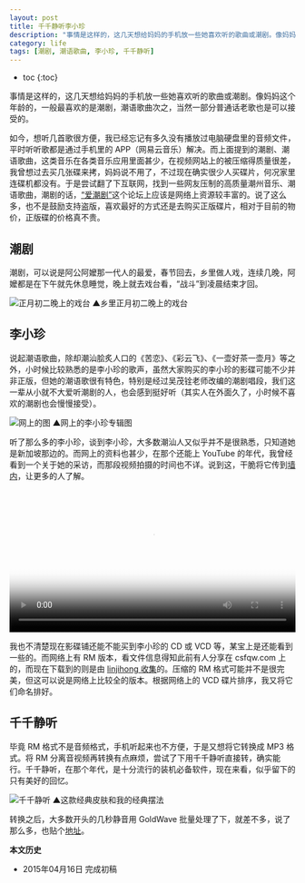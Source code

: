 ```yaml
---
layout: post
title: 千千静听李小珍
description: "事情是这样的，这几天想给妈妈的手机放一些她喜欢听的歌曲或潮剧。像妈妈这个年龄的，一般最喜欢的是潮剧，潮语歌曲次之，当然一部分普通话老歌也是可以接受的。"
category: life
tags: [潮剧, 潮语歌曲, 李小珍, 千千静听]
---
```


* toc
{:toc}

事情是这样的，这几天想给妈妈的手机放一些她喜欢听的歌曲或潮剧。像妈妈这个年龄的，一般最喜欢的是潮剧，潮语歌曲次之，当然一部分普通话老歌也是可以接受的。

如今，想听几首歌很方便，我已经忘记有多久没有播放过电脑硬盘里的音频文件，平时听听歌都是通过手机里的 APP（网易云音乐）解决。而上面提到的潮剧、潮语歌曲，这类音乐在各类音乐应用里面甚少，在视频网站上的被压缩得质量很差，我曾想过去买几张碟来拷，妈妈说不用了，不过现在确实很少人买碟片，何况家里连碟机都没有。于是尝试翻了下互联网，找到一些网友压制的高质量潮州音乐、潮语歌曲，潮剧的话，[“爱潮剧”](http://www.aichaoju.com)这个论坛上应该是网络上资源较丰富的。说了这么多，也不是鼓励支持盗版，喜欢最好的方式还是去购买正版碟片，相对于目前的物价，正版碟的价格真不贵。

## 潮剧

潮剧，可以说是阿公阿嬤那一代人的最爱，春节回去，乡里做人戏，连续几晚，阿嬤都是在下午就先休息睡觉，晚上就去戏台看，“战斗”到凌晨结束才回。

![正月初二晚上的戏台]({{site.IMG_PATH}}/ttplayer-teochow-song-01.jpg_640)
▲乡里正月初二晚上的戏台

## 李小珍

说起潮语歌曲，除却潮汕脍炙人口的《苦恋》、《彩云飞》、《一壶好茶一壶月》等之外，小时候比较熟悉的是李小珍的歌声，虽然大家购买的李小珍的影碟可能不少并非正版，但她的潮语歌很有特色，特别是经过吴茂铨老师改编的潮剧唱段，我们这一辈从小就不大爱听潮剧的人，也会感到挺好听（其实人在外面久了，小时候不喜欢的潮剧也会慢慢接受）。

![网上的图]({{site.IMG_PATH}}/ttplayer-teochow-song-02.jpg?imageView2/1/w/640/h/427/q/90)
▲网上的李小珍专辑图

听了那么多的李小珍，谈到李小珍，大多数潮汕人又似乎并不是很熟悉，只知道她是新加坡那边的。而网上的资料也甚少，在那个还能上 YouTube 的年代，我曾经看到一个关于她的采访，而那段视频拍摄的时间也不详。说到这，干脆将它传到[墙内](http://www.tudou.com/programs/view/9_7gzmBLy7A/)，让更多的人了解。

<link href="http://vjs.zencdn.net/4.12/video-js.css" rel="stylesheet">
<script src="http://vjs.zencdn.net/4.12/video.js"></script>
<video id="MY_VIDEO_1" class="video-js vjs-default-skin" width="640" height="480" controls
 preload="auto" poster="{{site.IMG_PATH}}/ttplayer-teochow-song-03.jpg"
 data-setup="{}">
 <source src="{{site.IMG_PATH}}/interview_lxz_with_in_teochew.mp4" type='video/mp4'>
 <source src="{{site.IMG_PATH}}/interview_lxz_with_in_teochew.webm" type='video/webm'>
 <source src="{{site.IMG_PATH}}/interview_lxz_with_in_teochew.ogv" type='video/ogg'>
</video>
<style>
.video-js {
    width: 100% !important;
    height: auto !important;
}
.video-js:after {
    content: '.';
    display: block;
    position: relative;
    padding: 0;
    padding-top: 75%; /* set this to (height/width)*100% (eg. 56%=16:9, 75%=4:3) */
    margin: 0 0 0 -100%;
    visibility: hidden;
    height: 0;
}
.vjs-poster {
    position: absolute;
    top: 0;
    bottom: 0;
    right: 0;
    left: 0;
}
</style>

我也不清楚现在影碟铺还能不能买到李小珍的 CD 或 VCD 等，某宝上是还能看到一些的。而网络上有 RM 版本，看文件信息得知此前有人分享在 csfqw.com 上的，而现在下载到的则是由 [linjihong 收集](http://bbs.chaoshanren.com/thread-539921-1-1.html)的。压缩的 RM 格式可能并不是很完美，但这可以说是网络上比较全的版本。根据网络上的 VCD 碟片排序，我又将它们命名排好。

## 千千静听

毕竟 RM 格式不是音频格式，手机听起来也不方便，于是又想将它转换成 MP3 格式。将 RM 分离音视频再转换有点麻烦，尝试了下用千千静听直接转，确实能行。千千静听，在那个年代，是十分流行的装机必备软件，现在来看，似乎留下的只有美好的回忆。

![千千静听]({{site.IMG_PATH}}/ttplayer-teochow-song-01.png)
▲这款经典皮肤和我的经典摆法

转换之后，大多数开头的几秒静音用 GoldWave 批量处理了下，就差不多，说了那么多，也贴个[地址](http://pan.baidu.com/s/1c0lhG9E)。

**本文历史**

* 2015年04月16日 完成初稿
